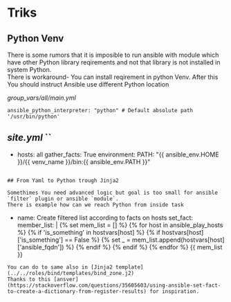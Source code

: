 # Triks


## Python Venv

There is some rumors that it is imposible to run ansible with module which have other Python library reqirements and not that library is not installed in system Python.  
There is workaround- You can install reqirement in python Venv. After this You should instruct Ansible use different Python location  

*group_vars/all/main.yml*
```
ansible_python_interpreter: "python" # Default absolute path '/usr/bin/python'
```

*site.yml*
``
---
- hosts: all
  gather_facts: True
  environment:
    PATH: "{{ ansible_env.HOME }}/{{ venv_name }}/bin:{{ ansible_env.PATH }}"
```

## From Yaml to Python trough Jinja2

Somethimes You need advanced logic but goal is too small for ansible `filter` plugin or ansible `module`.   
There is example how can we reach Python from inside task  

```
- name: Create filtered list according to facts on hosts
  set_fact:
    member_list: |
      {% set mem_list = [] %}
      {% for host in ansible_play_hosts %}
      {% if 'is_something' in hostvars[host] %}
      {% if hostvars[host]['is_something'] == False %}
      {% set _ = mem_list.append(hostvars[host]['ansible_fqdn']) %}
      {% endif %}
      {% endif %}
      {% endfor %}
      {{ mem_list }}
```
You can do to same also in [Jinja2 template](../../roles/bind/templates/bind_zone.j2)  
Thanks to this [ansver](https://stackoverflow.com/questions/35605603/using-ansible-set-fact-to-create-a-dictionary-from-register-results) for inspiration.


